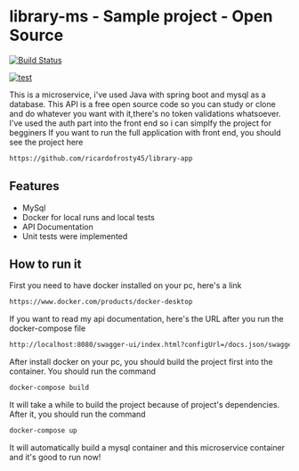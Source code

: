 # library-ms - Sample project - Open Source

[![Build Status](https://travis-ci.org/joemccann/dillinger.svg?branch=master)](https://github.com/ricardofrosty45/library-ms)

[![test](https://www.google.com/url?sa=i&url=https%3A%2F%2Fwww.facebook.com%2FUPagSemSentidoAleatorias%2F&psig=AOvVaw1yHNmS6ds48l9OVJ8CzVGG&ust=1664591593010000&source=images&cd=vfe&ved=0CAwQjRxqFwoTCOit_oa9u_oCFQAAAAAdAAAAABAD)](https://github.com/ricardofrosty45/library-ms)


This is a microservice, i've used Java with spring boot and mysql as a database. 
This API is a free open source code so you can study or clone and do whatever you want with it,there's no token validations whatsoever.
I've used the auth part into the front end so i can simplfy the project for begginers
If you want to run the full application with front end, you should see the project here

```sh
https://github.com/ricardofrosty45/library-app
```

## Features

- MySql
- Docker for local runs and local tests
- API Documentation
- Unit tests were implemented


## How to run it
First you need to have docker installed on your pc, here's a link

```sh
https://www.docker.com/products/docker-desktop
```

If you want to read my api documentation, here's the URL after you run the docker-compose file

```sh
http://localhost:8080/swagger-ui/index.html?configUrl=/docs.json/swagger-config#/
```
After install docker on your pc, you should build the project first into the container.
You should run the command

```sh
docker-compose build
```
It will take a while to build the project because of project's dependencies.
After it, you should run the command

```sh
docker-compose up
```

It will automatically build a mysql container and this microservice container and it's good to run now!
